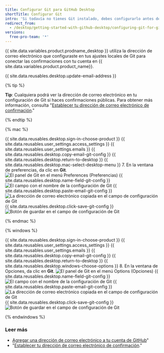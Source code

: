```yaml
---
title: Configurar Git para GitHub Desktop
shortTitle: Configurar Git
intro: 'Si todavía no tienes Git instalado, debes configurarlo antes de usar GitHub Desktop.'
redirect_from:
  - /desktop/getting-started-with-github-desktop/configuring-git-for-github-desktop
versions:
  free-pro-team: '*'
---
```


{{ site.data.variables.product.prodname_desktop }} utiliza la dirección de correo electrónico que configuraste en tus ajustes locales de Git para conectar las confirmaciones con tu cuenta en {{ site.data.variables.product.product_name}}.

{{ site.data.reusables.desktop.update-email-address }}

{% tip %}

**Tip**: Cualquiera podrá ver la dirección de correo electrónico en tu configuración de Git si haces confirmaciones públicas. Para obtener más información, consulta "[Establecer tu dirección de correo electrónico de confirmación](/articles/setting-your-commit-email-address)."

{% endtip %}

{% mac %}

{{ site.data.reusables.desktop.sign-in-choose-product }}
{{ site.data.reusables.user_settings.access_settings }}
{{ site.data.reusables.user_settings.emails }}
{{ site.data.reusables.desktop.copy-email-git-config }}
{{ site.data.reusables.desktop.return-to-desktop }}
{{ site.data.reusables.desktop.mac-select-desktop-menu }}
7. En la ventana de preferencias, da clic en **Git**. ![El panel de Git en el menú Preferences (Preferencias)](/assets/images/help/desktop/mac-select-git-pane.png)
{{ site.data.reusables.desktop.name-field-git-config }}
  ![El campo con el nombre de la configuración de Git](/assets/images/help/desktop/mac-name-git-config.png)
{{ site.data.reusables.desktop.paste-email-git-config }}
  ![La dirección de correo electrónico copiada en el campo de configuración de Git](/assets/images/help/desktop/mac-email-git-config.png)
{{ site.data.reusables.desktop.click-save-git-config }}
  ![Botón de guardar en el campo de configuración de Git](/assets/images/help/desktop/mac-save-git-config.png)

{% endmac %}

{% windows %}

{{ site.data.reusables.desktop.sign-in-choose-product }}
{{ site.data.reusables.user_settings.access_settings }}
{{ site.data.reusables.user_settings.emails }}
{{ site.data.reusables.desktop.copy-email-git-config }}
{{ site.data.reusables.desktop.return-to-desktop }}
{{ site.data.reusables.desktop.windows-choose-options }}
8. En la ventana de Opciones, da clic en **Git**. ![El panel de Git en el menú Options (Opciones)](/assets/images/help/desktop/windows-select-git-pane.png)
{{ site.data.reusables.desktop.name-field-git-config }}
  ![El campo con el nombre de la configuración de Git](/assets/images/help/desktop/windows-name-git-config.png)
{{ site.data.reusables.desktop.paste-email-git-config }}
  ![La dirección de correo electrónico copiada en el campo de configuración de Git](/assets/images/help/desktop/windows-email-git-config.png)
{{ site.data.reusables.desktop.click-save-git-config }}
  ![Botón de guardar en el campo de configuración de Git](/assets/images/help/desktop/windows-save-git-config.png)

{% endwindows %}

### Leer más

- [Agregar una dirección de correo electrónico a tu cuenta de GitHub](/articles/adding-an-email-address-to-your-github-account/)"
- "[Establecer tu dirección de correo electrónico de confirmación](/articles/setting-your-commit-email-address)."
